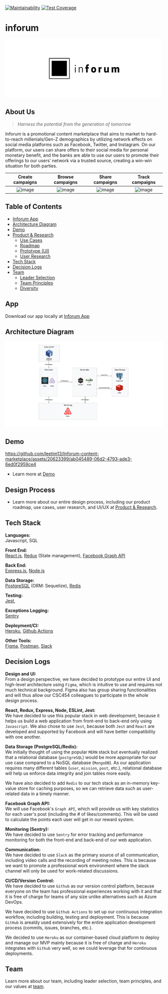 [![Maintainability](https://api.codeclimate.com/v1/badges/38f42a6c21c4f32ca630/maintainability)](https://codeclimate.com/repos/6151f14d94e8e401b6005fc7/maintainability)
[![Test Coverage](https://api.codeclimate.com/v1/badges/38f42a6c21c4f32ca630/test_coverage)](https://codeclimate.com/repos/6151f14d94e8e401b6005fc7/test_coverage)
# inforum

<img src="./logo.png" alt="Company logo"/>

## About Us
> *Harness the potential from the generation of tomorrow*

Inforum is a promotional content marketplace that aims to market to hard-to-reach millenials/Gen-Z demographics by utilizing network effects on social media platforms such as Facebook, Twitter, and Instagram. On our platform, our users can share offers to their social media for personal monetary benefit, and the banks are able to use our users to promote their offerings to our users’ network via a trusted source, creating a win-win situation for both parties. 

Create campaigns | Browse campaigns | Share campaigns | Track campaigns
:-------------------------:|:-------------------------: | :-------------------------: | :-------------------------:  
![image](https://github.com/leetim13/Inforum-content-marketplace/assets/20623399/e2763b36-21d4-4895-9e1e-152cd1ffcac0) | ![image](https://github.com/leetim13/Inforum-content-marketplace/assets/20623399/c452d9ca-2d60-4f33-ae5f-cc07a1f06516) | ![image](https://github.com/leetim13/Inforum-content-marketplace/assets/20623399/a95be615-62ed-4463-9732-a60a798ba3a0) | ![image](https://github.com/leetim13/Inforum-content-marketplace/assets/20623399/aee7af4d-522d-4d9b-9c35-d2e58ba8e91a)



Table of Contents
---
- [Inforum App](#app)
- [Architecture Diagram](#architecture-diagram)
- [Demo](#demo)
- [Product & Research](./product_research/)
    - [Use Cases](./product_research/use_cases.md)
    - [Roadmap](./product_research/roadmap.md)
    - [Prototype (UI)](./product_research/prototype)
    - [User Research](./product_research/user_research)
- [Tech Stack](#tech-stack)
- [Decision Logs](#decision-logs)
- [Team](#team)
    - [Leader Selection](./team/leader_selection.md)
    - [Team Principles](./team/team_principles.md)
    - [Diversity](./team/diversity.md)
 
## App
Download our app locally at [Inforum App](./app/)
      
## Architecture Diagram
<img src="./architecture.jpg" alt="Architecture Diagram"/>

## Demo 
https://github.com/leetim13/Inforum-content-marketplace/assets/20623399/ab045489-06d2-4793-ade3-6ed0f2959ce4
- Learn more at [Demo](./product_research/demo.md)

## Design Process
- Learn more about our entire design process, including our product roadmap, use cases, user research, and UI/UX at [Product & Research](./product_research/).
  
## Tech Stack 
**Languages:** \
Javascript, SQL 

**Front End:** \
[React.js](https://reactjs.org/), [Redux](https://redux.js.org/) (State management), [Facebook Graph API](https://developers.facebook.com/docs/graph-api/)

**Back End:**  \
[Express.js](https://expressjs.com/), [Node.js](https://nodejs.org/en/)

**Data Storage:** \
[PostgreSQL](https://www.postgresql.org/) (ORM: Sequelize), [Redis](https://redis.io/) 

**Testing:** \
[Jest](https://jestjs.io/), 

**Exceptions Logging:** \
[Sentry](https://sentry.io/welcome/) 

**Deployment/CI:** \
[Heroku](https://www.heroku.com/), [Github Actions](https://github.com/features/actions) 

**Other Tools:** \
[Figma](https://www.figma.com/), [Postman](https://www.postman.com/), [Slack](https://slack.com/)

## Decision Logs
**Design and UI:** \
From a design perspective, we have decided to prototype our entire UI and high-level architecture using `Figma`, which is intuitive to use and requires not much technical background. Figma also has group sharing functionalities and will thus allow our CSC454 colleagues to  participate in the whole design process.

**React, Redux, Express, Node, ESLint, Jest:** \
We have decided to use this popular stack in web development, because it helps us build a web application from front-end to back-end only using `Javascript`. 
We also chose to use `Jest`, because both `Jest` and `React` are developed and supported by Facebook and will have better compatibility with one another.

**Data Storage (PostgreSQL/Redis):** \
We initially thought of using the popular `MERN` stack but eventually realized that a relational database (`postgreSQL`) would be more appropriate for our use case compared to a NoSQL database (`MongoDB`). As our application requires many different tables (`user`, `mission`, `post`, etc.), relational database will help us enforce data integrity and join tables more easily. 

We have also decided to add `Redis` to our tech stack as an in-memory key-value store for caching purposes, so we can retrieve data such as user-related data in a timely manner.

**Facebook Graph API:** \
We will use Facebook's `Graph API`, which will provide us with key statistics for each user's post (including the # of likes/comments). This will be used to calculate the points each user will get in our reward system.

**Monitoring (Sentry):** \
We have decided to use `Sentry` for error tracking and performance monitoring for both the front-end and back-end of our web application.

**Communication:** \
We have decided to use `Slack` as the primary source of all communication, including video calls and the recording of meeting notes. This is because we want to promote a professional work environment where the slack channel will only be used for work-related discussions.

**CI/CD/Version Control:** \
We have decided to use `Github` as our version control platform, because everyone on the team has professional experiences working with it and that it is free of charge for teams of any size unlike alternatives such as Azure DevOps.

We have decided to use `Github Actions` to set up our continuous integration workflow, including building, testing and deployment. This is because `GitHub` is arealdy used extensively for the entire application development process (commits, issues, branches, etc.).

We decided to use `Heroku` as our container-based cloud platform to deploy and manage our MVP mainly because it is free of charge and `Heroku` integrates with `Github` very well, so we could leverage that for continuous deployments.

## Team
Learn more about our team, including leader selection, team principles, and our values at [team](./team/).






